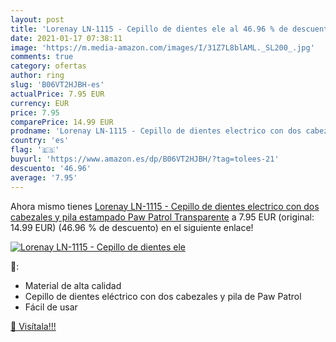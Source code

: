 ```yaml
---
layout: post
title: 'Lorenay LN-1115 - Cepillo de dientes ele al 46.96 % de descuento'
date: 2021-01-17 07:38:11
image: 'https://m.media-amazon.com/images/I/31Z7L8blAML._SL200_.jpg'
comments: true
category: ofertas
author: ring
slug: 'B06VT2HJBH-es'
actualPrice: 7.95 EUR
currency: EUR
price: 7.95
comparePrice: 14.99 EUR
prodname: 'Lorenay LN-1115 - Cepillo de dientes electrico con dos cabezales y pila  estampado Paw Patrol  Transparente'
country: 'es'
flag: '🇪🇸'
buyurl: 'https://www.amazon.es/dp/B06VT2HJBH/?tag=tolees-21'
descuento: '46.96'
average: '7.95'
---
```


Ahora mismo tienes [Lorenay LN-1115 - Cepillo de dientes electrico con dos cabezales y pila  estampado Paw Patrol  Transparente](https://www.amazon.es/dp/B06VT2HJBH/?tag=tolees-21) a 7.95 EUR (original: 14.99 EUR) (46.96 %  de descuento) en el siguiente enlace!

[![Lorenay LN-1115 - Cepillo de dientes ele](https://m.media-amazon.com/images/I/31Z7L8blAML._SL200_.jpg)](https://www.amazon.es/dp/B06VT2HJBH/?tag=tolees-21)

🔎:

- Material de alta calidad
- Cepillo de dientes eléctrico con dos cabezales y pila de Paw Patrol
- Fácil de usar

[🛒 Visítala!!!](https://www.amazon.es/dp/B06VT2HJBH/?tag=tolees-21)
